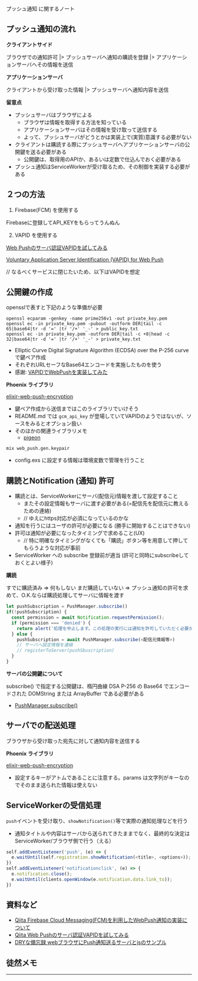プッシュ通知 に関するノート

## プッシュ通知の流れ

**クライアントサイド**

ブラウザでの通知許可
|> プッシュサーバへ通知の購読を登録
|> アプリケーションサーバへその情報を送信

**アプリケーションサーバ**

クライアントから受け取った情報
|> プッシュサーバへ通知内容を送信

**留意点**

- プッシュサーバはブラウザによる
  - ブラウザは情報を取得する方法を知っている
  - アプリケーションサーバはその情報を受け取って送信する
  - よって、プッシュサーバがどうとかは実装上で(実質)意識する必要がない
- クライアントは購読する際にプッシュサーバへアプリケーションサーバの公開鍵を送る必要がある
  - 公開鍵は、取得用のAPIか、あるいは定数で仕込んでおく必要がある
- プッシュ通知はServiceWorkerが受け取るため、その制御を実装する必要がある


## ２つの方法

1. Firebase(FCM) を使用する

Firebaseに登録してAPI_KEYをもらってうんぬん

2. VAPID を使用する

[Web Pushのサーバ認証VAPIDを試してみる](https://qiita.com/tomoyukilabs/items/9346eb44b5a48b294762)

[Voluntary Application Server Identification (VAPID) for Web Push](https://tools.ietf.org/html/rfc8292)

// なるべくサービスに閉じたいため、以下はVAPIDを想定


## 公開鍵の作成

opensslで表すと下記のような準備が必要

```
openssl ecparam -genkey -name prime256v1 -out private_key.pem
openssl ec -in private_key.pem -pubout -outform DER|tail -c 65|base64|tr -d '=' |tr '/+' '_-' > public_key.txt
openssl ec -in private_key.pem -outform DER|tail -c +8|head -c 32|base64|tr -d '=' |tr '/+' '_-' > private_key.txt
```

- Elliptic Curve Digital Signature Algorithm (ECDSA) over the P-256 curve で鍵ペア作成
- それぞれURLセーフなBase64エンコードを実施したものを使う
- 感謝: [VAPIDでWebPushを実装してみた](https://qiita.com/renoinn/items/6c88c9030130e2a83648)


**Phoenix ライブラリ**

[elixir-web-push-encryption](https://github.com/danhper/elixir-web-push-encryption)

- 鍵ペア作成から送信まではこのライブラリでいけそう
- README.md では `gcm_api_key` が登場していてVAPIDのようではないが、ソースをみるとオプション扱い
- そのほかの関連ライブラリメモ
  - [pigeon](https://github.com/codedge-llc/pigeon)

```
mix web_push.gen.keypair
```

- config.exs に設定する情報は環境変数で管理を行うこと


## 購読とNotification (通知) 許可

- 購読とは、ServiceWorkerにサーバ(配信元)情報を渡して設定すること
  - またその設定情報もサーバに渡す必要がある(=配信先を配信元に教えるための連絡)
  - // ゆえにhttps対応が必須になっているのかな
- 通知を行うにはユーザの許可が必要になる (勝手に開始することはできない)
- 許可は通知が必要になったタイミングで求めること(UX)
  - // 特に明確なタイミングがなくても「購読」ボタン等を用意して押してもらうような対応が事前
- ServiceWorker への subscribe 登録前が適当 (許可と同時にsubscribeしておくとよい様子)

**購読**

すでに購読済み => 何もしない
まだ購読していない => プッシュ通知の許可を求めて、O.K.ならば購読処理してサーバに情報を渡す

``` js
let pushSubscription = PushManager.subscribe()
if(!pushSubscription) {
  const permission = await Notification.requestPermission();
  if (permission === 'denied') {
    return alert('処理を中止します。この処理の実行には通知を許可していただく必要があります');
  } else {
    pushSubscription = await PushManager.subscribe(<配信元情報等>)
    // サーバへ設定情報を連絡
    // registerToServer(pushSbuscription)
  }
}
```

**サーバの公開鍵について**

subscribe() で指定する公開鍵は、楕円曲線 DSA P-256 の Base64 でエンコードされた DOMString または ArrayBuffer である必要がある

- [PushManager.subscribe()](https://developer.mozilla.org/ja/docs/Web/API/PushManager/subscribe)


## サーバでの配送処理

ブラウザから受け取った宛先に対して通知内容を送信する

**Phoenix ライブラリ**

[elixir-web-push-encryption](https://github.com/danhper/elixir-web-push-encryption)

- 設定するキーがアトムであることに注意する。params は文字列がキーなのでそのまま送られた情報は使えない


## ServiceWorkerの受信処理

`push`イベントを受け取り、`showNotification()`等で実際の通知処理などを行う

- 通知タイトルや内容はサーバから送られてきたままでなく、最終的な決定はServiceWorker/ブラウザ側で行う（える）

``` js:service-worker.js
self.addEventListener('push', (e) => {
  e.waitUntil(self.registration.showNotification(<title>, <options>));
})
self.addEventListener('notificationclick', (e) => {
  e.notification.close();
  e.waitUntil(clients.openWindow(e.notification.data.link_to));
})
```

## 資料など

- [Qiita Firebase Cloud Messaging(FCM)を利用したWebPush通知の実装について](https://qiita.com/megadreams14/items/2f4221c3cc2a39663d7d)
- [Qiita Web Pushのサーバ認証VAPIDを試してみる](https://qiita.com/tomoyukilabs/items/9346eb44b5a48b294762)
- [DRYな備忘録 webブラウザにPush通知送るサーバとjsのサンプル](https://otiai10.hatenablog.com/entry/2017/06/19/200715)


## 徒然メモ

---


